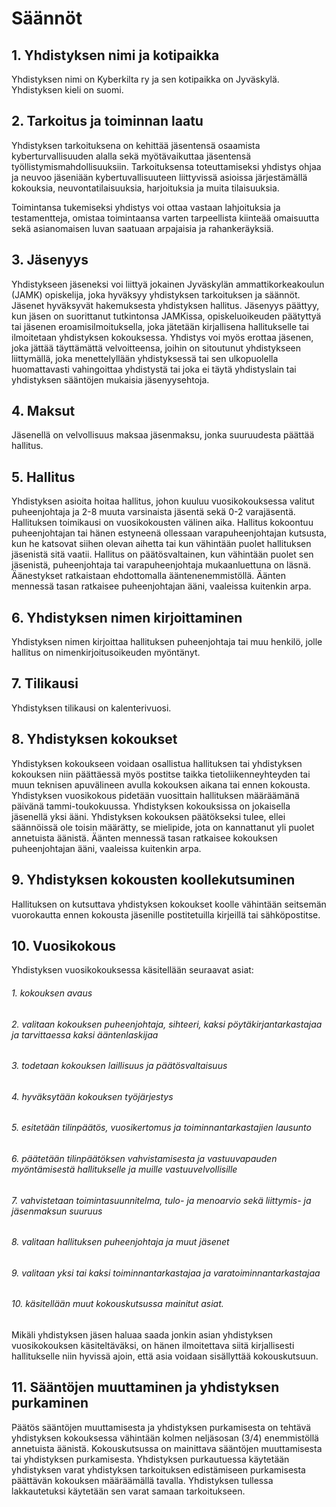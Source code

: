 # Säännöt

## 1. Yhdistyksen nimi ja kotipaikka

Yhdistyksen nimi on Kyberkilta ry ja sen kotipaikka on Jyväskylä. Yhdistyksen kieli on suomi.

## 2. Tarkoitus ja toiminnan laatu

Yhdistyksen tarkoituksena on kehittää jäsentensä osaamista kyberturvallisuuden alalla sekä myötävaikuttaa jäsentensä työllistymismahdollisuuksiin. Tarkoituksensa toteuttamiseksi yhdistys ohjaa ja neuvoo jäseniään kybertuvallisuuteen liittyvissä asioissa järjestämällä kokouksia, neuvontatilaisuuksia, harjoituksia ja muita tilaisuuksia.

Toimintansa tukemiseksi yhdistys voi ottaa vastaan lahjoituksia ja testamentteja, omistaa toimintaansa varten tarpeellista kiinteää omaisuutta sekä asianomaisen luvan saatuaan arpajaisia ja rahankeräyksiä.

## 3. Jäsenyys

Yhdistykseen jäseneksi voi liittyä jokainen Jyväskylän ammattikorkeakoulun (JAMK) opiskelija, joka hyväksyy yhdistyksen tarkoituksen ja säännöt. Jäsenet hyväksyvät hakemuksesta yhdistyksen hallitus. Jäsenyys päättyy, kun jäsen on suorittanut tutkintonsa JAMKissa, opiskeluoikeuden päätyttyä tai jäsenen eroamisilmoituksella, joka jätetään kirjallisena hallitukselle tai ilmoitetaan yhdistyksen kokouksessa. Yhdistys voi myös erottaa jäsenen, joka jättää täyttämättä velvoitteensa, joihin on sitoutunut yhdistykseen liittymällä, joka menettelyllään yhdistyksessä tai sen ulkopuolella huomattavasti vahingoittaa yhdistystä tai joka ei täytä yhdistyslain tai yhdistyksen sääntöjen mukaisia jäsenyysehtoja.

## 4. Maksut

Jäsenellä on velvollisuus maksaa jäsenmaksu, jonka suuruudesta päättää hallitus.

## 5. Hallitus

Yhdistyksen asioita hoitaa hallitus, johon kuuluu vuosikokouksessa valitut puheenjohtaja ja 2-8 muuta varsinaista jäsentä sekä 0-2 varajäsentä. Hallituksen toimikausi on vuosikokousten välinen aika. Hallitus kokoontuu puheenjohtajan tai hänen estyneenä ollessaan varapuheenjohtajan kutsusta, kun he katsovat siihen olevan aihetta tai kun vähintään puolet hallituksen jäsenistä sitä vaatii. Hallitus on päätösvaltainen, kun vähintään puolet sen jäsenistä, puheenjohtaja tai varapuheenjohtaja mukaanluettuna on läsnä. Äänestykset ratkaistaan ehdottomalla ääntenenemmistöllä. Äänten mennessä tasan ratkaisee puheenjohtajan ääni, vaaleissa kuitenkin arpa.

## 6. Yhdistyksen nimen kirjoittaminen

Yhdistyksen nimen kirjoittaa hallituksen puheenjohtaja tai muu henkilö, jolle hallitus on nimenkirjoitusoikeuden myöntänyt.

## 7. Tilikausi

Yhdistyksen tilikausi on kalenterivuosi.

## 8. Yhdistyksen kokoukset

Yhdistyksen kokoukseen voidaan osallistua hallituksen tai yhdistyksen kokouksen niin päättäessä myös postitse taikka tietoliikenneyhteyden tai muun teknisen apuvälineen avulla kokouksen aikana tai ennen kokousta. Yhdistyksen vuosikokous pidetään vuosittain hallituksen määräämänä päivänä tammi-toukokuussa. Yhdistyksen kokouksissa on jokaisella jäsenellä yksi ääni. Yhdistyksen kokouksen päätökseksi tulee, ellei säännöissä ole toisin määrätty, se mielipide, jota on kannattanut yli puolet annetuista äänistä. Äänten mennessä tasan ratkaisee kokouksen puheenjohtajan ääni, vaaleissa kuitenkin arpa.

## 9. Yhdistyksen kokousten koollekutsuminen

Hallituksen on kutsuttava yhdistyksen kokoukset koolle vähintään seitsemän vuorokautta ennen kokousta jäsenille postitetuilla kirjeillä tai sähköpostitse.

## 10. Vuosikokous

Yhdistyksen vuosikokouksessa käsitellään seuraavat asiat:

###### 1. kokouksen avaus

###### 2. valitaan kokouksen puheenjohtaja, sihteeri, kaksi pöytäkirjantarkastajaa ja tarvittaessa kaksi ääntenlaskijaa

###### 3. todetaan kokouksen laillisuus ja päätösvaltaisuus

###### 4. hyväksytään kokouksen työjärjestys

###### 5. esitetään tilinpäätös, vuosikertomus ja toiminnantarkastajien lausunto

###### 6. päätetään tilinpäätöksen vahvistamisesta ja vastuuvapauden myöntämisestä hallitukselle ja muille vastuuvelvollisille

###### 7. vahvistetaan toimintasuunnitelma, tulo- ja menoarvio sekä liittymis- ja jäsenmaksun suuruus

###### 8. valitaan hallituksen puheenjohtaja ja muut jäsenet

###### 9. valitaan yksi tai kaksi toiminnantarkastajaa ja varatoiminnantarkastajaa

###### 10. käsitellään muut kokouskutsussa mainitut asiat.

Mikäli yhdistyksen jäsen haluaa saada jonkin asian yhdistyksen vuosikokouksen käsiteltäväksi, on hänen ilmoitettava siitä kirjallisesti hallitukselle niin hyvissä ajoin, että asia voidaan sisällyttää kokouskutsuun.

## 11. Sääntöjen muuttaminen ja yhdistyksen purkaminen

Päätös sääntöjen muuttamisesta ja yhdistyksen purkamisesta on tehtävä yhdistyksen kokouksessa vähintään kolmen neljäsosan (3/4) enemmistöllä annetuista äänistä. Kokouskutsussa on mainittava sääntöjen muuttamisesta tai yhdistyksen purkamisesta. Yhdistyksen purkautuessa käytetään yhdistyksen varat yhdistyksen tarkoituksen edistämiseen purkamisesta päättävän kokouksen määräämällä tavalla. Yhdistyksen tullessa lakkautetuksi käytetään sen varat samaan tarkoitukseen. 

